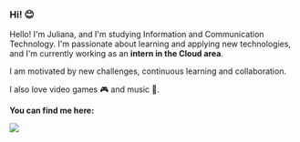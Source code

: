 <h3> Hi! 😊 </h3>

Hello! I'm Juliana, and I'm studying Information and Communication Technology. I'm passionate about learning and applying new technologies, and I'm currently working as an <b>intern in the Cloud area</b>.

I am motivated by new challenges, continuous learning and collaboration.

I also love video games 🎮 and music 🎵.

<b>You can find me here:</b>

<div>
  <a href="https://www.linkedin.com/in/juliana-cardozo/"><img src= "https://img.shields.io/badge/linkedin-%230077B5.svg?style=for-the-badge&logo=linkedin&logoColor=white"/></a>
</div>
